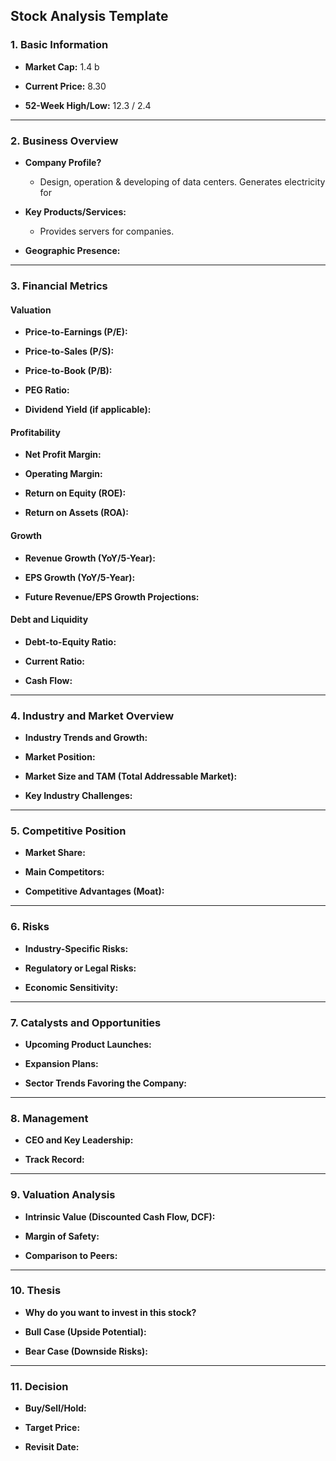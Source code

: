 ## **Stock Analysis Template**

### **1. Basic Information**

- **Market Cap:** 1.4 b 
    
- **Current Price:** 8.30
    
- **52-Week High/Low:** 12.3 / 2.4
    

---

### **2. Business Overview**

- **Company Profile?**
	- Design, operation & developing of data centers. Generates electricity for 
    
- **Key Products/Services:**
    - Provides servers for companies.  
- **Geographic Presence:**
    

---

### **3. Financial Metrics**

#### **Valuation**

- **Price-to-Earnings (P/E):**
    
- **Price-to-Sales (P/S):**
    
- **Price-to-Book (P/B):**
    
- **PEG Ratio:**
    
- **Dividend Yield (if applicable):**
    

#### **Profitability**

- **Net Profit Margin:**
    
- **Operating Margin:**
    
- **Return on Equity (ROE):**
    
- **Return on Assets (ROA):**
    

#### **Growth**

- **Revenue Growth (YoY/5-Year):**
    
- **EPS Growth (YoY/5-Year):**
    
- **Future Revenue/EPS Growth Projections:**
    

#### **Debt and Liquidity**

- **Debt-to-Equity Ratio:**
    
- **Current Ratio:**
    
- **Cash Flow:**
    

---

### **4. Industry and Market Overview**

- **Industry Trends and Growth:**
    
- **Market Position:**
    
- **Market Size and TAM (Total Addressable Market):**
    
- **Key Industry Challenges:**
    

---

### **5. Competitive Position**

- **Market Share:**
    
- **Main Competitors:**
    
- **Competitive Advantages (Moat):**
    

---

### **6. Risks**

- **Industry-Specific Risks:**
    
- **Regulatory or Legal Risks:**
    
- **Economic Sensitivity:**
    

---

### **7. Catalysts and Opportunities**

- **Upcoming Product Launches:**
    
- **Expansion Plans:**
    
- **Sector Trends Favoring the Company:**
    

---

### **8. Management**

- **CEO and Key Leadership:**
    
- **Track Record:**
    

---

### **9. Valuation Analysis**

- **Intrinsic Value (Discounted Cash Flow, DCF):**
    
- **Margin of Safety:**
    
- **Comparison to Peers:**
    

---

### **10.  Thesis**

- **Why do you want to invest in this stock?**
    
- **Bull Case (Upside Potential):**
    
- **Bear Case (Downside Risks):**
    

---

### **11. Decision**

- **Buy/Sell/Hold:**
    
- **Target Price:**
    
- **Revisit Date:**